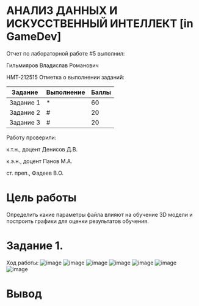 # АНАЛИЗ ДАННЫХ И ИСКУССТВЕННЫЙ ИНТЕЛЛЕКТ [in GameDev]

Отчет по лабораторной работе #5 выполнил:

Гильмияров Владислав Романович

НМТ-212515 
Отметка о выполнении заданий:

| Задание | Выполнение | Баллы |
| ------ | ------ | ------ |
| Задание 1 | * | 60 |
| Задание 2 | # | 20 |
| Задание 3 | # | 20 |


Работу проверили:

к.т.н., доцент Денисов Д.В.

к.э.н., доцент Панов М.А.

ст. преп., Фадеев В.О.

# Цель работы
Определить какие параметры файла влияют на обучение 3D модели и построить графики для оценки результатов обучения.
# Задание 1.

Ход работы:
![image](https://user-images.githubusercontent.com/114394198/205302964-d28d6b98-52c8-4b30-bab6-4ab5833fba22.png)
![image](https://user-images.githubusercontent.com/114394198/205302483-fc68d454-7670-4aae-a4fb-05f2f0e3f8b7.png)
![image](https://user-images.githubusercontent.com/114394198/205302722-7ed04961-4fad-467e-b31b-78a02c40218d.png)
![image](https://user-images.githubusercontent.com/114394198/205303626-75447a99-4f2b-4e3b-95fe-d35f34af9cf2.png)
![image](https://user-images.githubusercontent.com/114394198/205303836-2f0c3343-245f-49a9-9774-4996b3f63ae5.png)
![image](https://user-images.githubusercontent.com/114394198/205304032-f94d6506-5fda-4199-85b3-eae766f651d7.png)
![image](https://user-images.githubusercontent.com/114394198/205305311-9da954e9-117d-42cb-9fac-3c766173286c.png)

# Вывод

